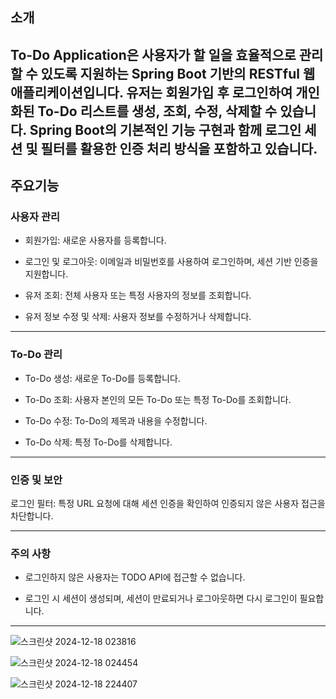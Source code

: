 ## 소개
To-Do Application은 사용자가 할 일을 효율적으로 관리할 수 있도록 지원하는 Spring Boot 기반의 RESTful 웹 애플리케이션입니다. 유저는 회원가입 후 로그인하여 개인화된 To-Do 리스트를 생성, 조회, 수정, 삭제할 수 있습니다.
Spring Boot의 기본적인 기능 구현과 함께 로그인 세션 및 필터를 활용한 인증 처리 방식을 포함하고 있습니다.
---
## 주요기능

### 사용자 관리

* 회원가입: 새로운 사용자를 등록합니다.

* 로그인 및 로그아웃: 이메일과 비밀번호를 사용하여 로그인하며, 세션 기반 인증을 지원합니다.

* 유저 조회: 전체 사용자 또는 특정 사용자의 정보를 조회합니다.

* 유저 정보 수정 및 삭제: 사용자 정보를 수정하거나 삭제합니다.

---

### To-Do 관리

* To-Do 생성: 새로운 To-Do를 등록합니다.

* To-Do 조회: 사용자 본인의 모든 To-Do 또는 특정 To-Do를 조회합니다.

* To-Do 수정: To-Do의 제목과 내용을 수정합니다.

* To-Do 삭제: 특정 To-Do를 삭제합니다.

---

### 인증 및 보안

로그인 필터: 특정 URL 요청에 대해 세션 인증을 확인하여 인증되지 않은 사용자 접근을 차단합니다.

---

### 주의 사항

* 로그인하지 않은 사용자는 TODO API에 접근할 수 없습니다.

* 로그인 시 세션이 생성되며, 세션이 만료되거나 로그아웃하면 다시 로그인이 필요합니다.

---

![스크린샷 2024-12-18 023816](https://github.com/user-attachments/assets/d7748f57-a07c-458d-9c91-2964e051f916)


![스크린샷 2024-12-18 024454](https://github.com/user-attachments/assets/0d22bbd3-d39e-4067-8b66-2361d8310226)


![스크린샷 2024-12-18 224407](https://github.com/user-attachments/assets/033dcd76-b3de-4f7d-91bd-ea53cec2b1ef)


